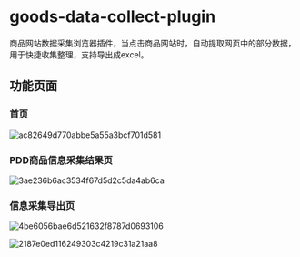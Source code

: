 # goods-data-collect-plugin
商品网站数据采集浏览器插件，当点击商品网站时，自动提取网页中的部分数据，用于快捷收集整理，支持导出成excel。

## 功能页面

### 首页

![ac82649d770abbe5a55a3bcf701d581](https://github.com/user-attachments/assets/e5fa909c-9e81-426a-a463-a3423f59cb41)

### PDD商品信息采集结果页

![3ae236b6ac3534f67d5d2c5da4ab6ca](https://github.com/user-attachments/assets/55bb2570-b497-4db7-bf0b-86fe43244252)

### 信息采集导出页

![4be6056bae6d521632f8787d0693106](https://github.com/user-attachments/assets/a6ec7706-f5bb-48d6-b97c-e197528b4ef0)

![2187e0ed116249303c4219c31a21aa8](https://github.com/user-attachments/assets/981fba35-0c65-45fe-9781-96f3f96f11cc)
